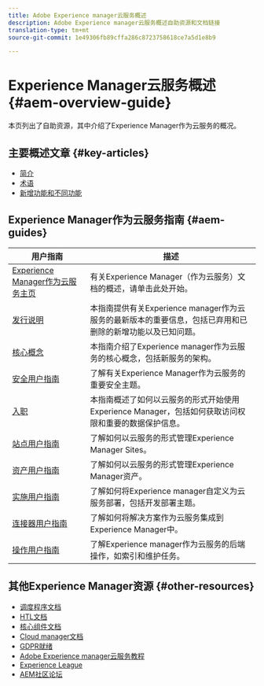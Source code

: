 ```yaml
---
title: Adobe Experience manager云服务概述
description: Adobe Experience manager云服务概述自助资源和文档链接
translation-type: tm+mt
source-git-commit: 1e49306fb89cffa286c8723758618ce7a5d1e8b9

---
```



# Experience Manager云服务概述 {#aem-overview-guide}

本页列出了自助资源，其中介绍了Experience Manager作为云服务的概况。

## 主要概述文章 {#key-articles}

* [简介](introduction.md)
* [术语](terminology.md)
* [新增功能和不同功能](what-is-new-and-different.md)

## Experience Manager作为云服务指南 {#aem-guides}

| 用户指南 | 描述 |
|---|---|
| [Experience Manager作为云服务主页](/help/landing/home.md) | 有关Experience Manager（作为云服务）文档的概述，请单击此处开始。 |
| [发行说明](/help/release-notes/home.md) | 本指南提供有关Experience manager作为云服务的最新版本的重要信息，包括已弃用和已删除的新增功能以及已知问题。 |
| [核心概念](/help/core-concepts/home.md) | 本指南介绍了Experience manager作为云服务的核心概念，包括新服务的架构。 |
| [安全用户指南](/help/security/home.md) | 了解有关Experience Manager作为云服务的重要安全主题。 |
| [入职](/help/onboarding/home.md) | 本指南概述了如何以云服务的形式开始使用Experience Manager，包括如何获取访问权限和重要的数据保护信息。 |
| [站点用户指南](/help/sites-cloud/home.md) | 了解如何以云服务的形式管理Experience Manager Sites。 |
| [资产用户指南](/help/assets/home.md) | 了解如何以云服务的形式管理Experience Manager资产。 |
| [实施用户指南](/help/implementing/home.md) | 了解如何将Experience manager自定义为云服务部署，包括开发部署主题。 |
| [连接器用户指南](/help/connectors/home.md) | 了解如何将解决方案作为云服务集成到Experience Manager中。 |
| [操作用户指南](/help/operations/home.md) | 了解Experience manager作为云服务的后端操作，如索引和维护任务。 |

## 其他Experience Manager资源 {#other-resources}

* [调度程序文档](/help/implementing/dispatcher/overview.md)
* [HTL文档](https://docs.adobe.com/content/help/en/experience-manager-htl/using/overview.html)
* [核心组件文档](https://docs.adobe.com/content/help/en/experience-manager-core-components/using/introduction.html)
* [Cloud manager文档](https://docs.adobe.com/content/help/en/experience-manager-cloud-manager/using/introduction-to-cloud-manager.html)
* [GDPR就绪](/help/onboarding/data-privacy-and-protection-readiness/aem-readiness.md)
* [Adobe Experience manager云服务教程](https://docs.adobe.com/content/help/en/experience-manager-learn/cloud-service/overview.html)
* [Experience League](https://guided.adobe.com/?promoid=K42KVXHD&mv=other#solutions/experience-manager)
* [AEM社区论坛](https://forums.adobe.com/community/experience-cloud/marketing-cloud/experience-manager)